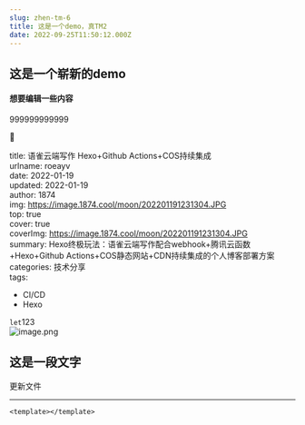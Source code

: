 ```yaml
---
slug: zhen-tm-6
title: 这是一个demo，真TM2
date: 2022-09-25T11:50:12.000Z
---
```



<a name="b4wPM"></a>
## 这是一个崭新的demo
<a name="UyF6m"></a>
#### 想要编辑一些内容

999999999999




🐳


title: 语雀云端写作 Hexo+Github Actions+COS持续集成<br />urlname: roeayv<br />date: 2022-01-19<br />updated: 2022-01-19<br />author: 1874<br />img: https://image.1874.cool/moon/202201191231304.JPG<br />top: true<br />cover: true<br />coverImg: https://image.1874.cool/moon/202201191231304.JPG<br />summary: Hexo终极玩法：语雀云端写作配合webhook+腾讯云函数+Hexo+Github Actions+COS静态网站+CDN持续集成的个人博客部署方案<br />categories: 技术分享<br />tags:

- CI/CD
- Hexo

`let`123<br />![image.png](https://cdn.nlark.com/yuque/0/2022/png/26326040/1664529328876-c9eb1ded-9fb6-4547-b706-9d5ca6fd7cae.png#clientId=u95945211-a809-4&crop=0&crop=0&crop=1&crop=1&errorMessage=unknown%20error&from=paste&height=84&id=uc79bf7a9&margin=%5Bobject%20Object%5D&name=image.png&originHeight=105&originWidth=320&originalType=binary&ratio=1&rotation=0&showTitle=false&size=5694&status=error&style=none&taskId=uc3fc1485-169c-4ed4-9a5f-c93941d82be&title=&width=256)
<a name="TSose"></a>
## 这是一段文字
更新文件

---

```vue
<template></template>	
```
